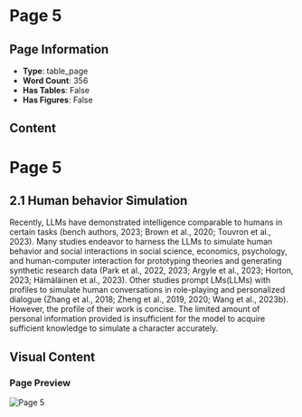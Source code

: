 # Page 5

## Page Information

- **Type**: table_page
- **Word Count**: 356
- **Has Tables**: False
- **Has Figures**: False

## Content

# Page 5

## 2.1 Human behavior Simulation

Recently, LLMs have demonstrated intelligence comparable to humans in certain tasks (bench authors, 2023; Brown et al., 2020; Touvron et al., 2023). Many studies endeavor to harness the LLMs to simulate human behavior and social interactions in social science, economics, psychology, and human-computer interaction for prototyping theories and generating synthetic research data (Park et al., 2022, 2023; Argyle et al., 2023; Horton, 2023; Hämäläinen et al., 2023). Other studies prompt LMs(LLMs) with profiles to simulate human conversations in role-playing and personalized dialogue (Zhang et al., 2018; Zheng et al., 2019, 2020; Wang et al., 2023b). However, the profile of their work is concise. The limited amount of personal information provided is insufficient for the model to acquire sufficient knowledge to simulate a character accurately.

## Visual Content

### Page Preview

![Page 5](/projects/nmn/images/How_Far_Are_LLMs_from_Believable_AI_A_Benchmark_for_Evaluating_the_Believability_of_Human_Behavior_S_page_5.png)
